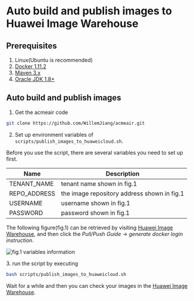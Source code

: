 # Auto build and publish images to Huawei Image Warehouse

## Prerequisites
1. Linux(Ubuntu is recommended)
2. [Docker 1.11.2][docker_install_guide]
3. [Maven 3.x][maven]
4. [Oracle JDK 1.8+][jdk]

## Auto build and publish images
1. Get the acmeair code
  ```bash
  git clone https://github.com/WillemJiang/acmeair.git
  ```
2. Set up environment variables of `scripts/publish_images_to_huaweicloud.sh`.  

Before you use the script, there are several variables you need to set up first.  

| Name            | Description                                         |
|-----------------|-----------------------------------------------------|
| TENANT\_NAME    | tenant name shown in fig.1                          |
| REPO\_ADDRESS   | the image repository address shown in fig.1         |
| USERNAME        | username shown in fig.1                             |
| PASSWORD        | password shown in fig.1                             |

The following figure(fig.1) can be retrieved by visiting [Huawei Image Warehouse][image_warehouse], and then click the *Pull/Push Guide* -> *generate docker login instruction*.

![fig.1 variables information][variables_information]
  
[variables_information]: https://github.com/ServiceComb/ServiceComb-Company-WorkShop/blob/master/docs/images/variables_information.png
3. run the script by executing
  ```bash
  bash scripts/publish_images_to_huaweicloud.sh
  ```
  Wait for a while and then you can check your images in the [Huawei Image Warehouse][image_warehouse].

[docker_install_guide]: https://github.com/ServiceComb/ServiceComb-Company-WorkShop/blob/master/docs/how-to-install-docker.md
[maven]: https://maven.apache.org/install.html
[jdk]: http://www.oracle.com/technetwork/java/javase/downloads/jdk8-downloads-2133151.html
[image_warehouse]: https://servicestage.hwclouds.com/servicestage/#/stage/softRepository/mirrorCenter/myMirrorPack
